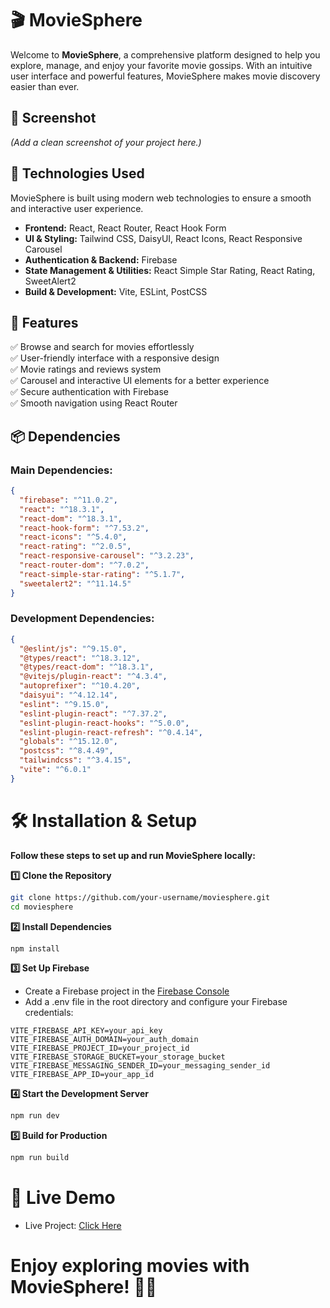 <!-- # MovieSphere  

[Live Site URL](https://moviesphere.surge.sh/)  

Welcome to the **MovieSphere**, a comprehensive platform to explore, manage, and enjoy your favorite movies.  

## Features  
- **Browse All Movies**: Explore an extensive collection of movies with detailed information.  
- **Top-Rated Section**: Discover the top 6 highest-rated movies dynamically displayed on the homepage.  
- **Favorites List**: Add your favorite movies to a personalized list for quick access.  
- **Detailed Movie Pages**: Dive deeper into individual movies with dedicated detail pages.  
- **Manage Movies**: Easily add or remove movies from the database with seamless operations.  

## Technologies Used  
- **Frontend**: React.js  
- **Backend**: Node.js with Express  
- **Database**: MongoDB  
- **Hosting**: [Surge](https://moviesphere.surge.sh/) -->


# 🎬 MovieSphere

Welcome to **MovieSphere**, a comprehensive platform designed to help you explore, manage, and enjoy your favorite movie gossips. With an intuitive user interface and powerful features, MovieSphere makes movie discovery easier than ever.

## 📸 Screenshot
*(Add a clean screenshot of your project here.)*

## 🚀 Technologies Used

MovieSphere is built using modern web technologies to ensure a smooth and interactive user experience.

- **Frontend:** React, React Router, React Hook Form
- **UI & Styling:** Tailwind CSS, DaisyUI, React Icons, React Responsive Carousel
- **Authentication & Backend:** Firebase
- **State Management & Utilities:** React Simple Star Rating, React Rating, SweetAlert2
- **Build & Development:** Vite, ESLint, PostCSS

## 🌟 Features

✅ Browse and search for movies effortlessly  
✅ User-friendly interface with a responsive design  
✅ Movie ratings and reviews system  
✅ Carousel and interactive UI elements for a better experience  
✅ Secure authentication with Firebase  
✅ Smooth navigation using React Router  

## 📦 Dependencies

### Main Dependencies:
```json
{
  "firebase": "^11.0.2",
  "react": "^18.3.1",
  "react-dom": "^18.3.1",
  "react-hook-form": "^7.53.2",
  "react-icons": "^5.4.0",
  "react-rating": "^2.0.5",
  "react-responsive-carousel": "^3.2.23",
  "react-router-dom": "^7.0.2",
  "react-simple-star-rating": "^5.1.7",
  "sweetalert2": "^11.14.5"
}
```

### Development Dependencies:
```json
{
  "@eslint/js": "^9.15.0",
  "@types/react": "^18.3.12",
  "@types/react-dom": "^18.3.1",
  "@vitejs/plugin-react": "^4.3.4",
  "autoprefixer": "^10.4.20",
  "daisyui": "^4.12.14",
  "eslint": "^9.15.0",
  "eslint-plugin-react": "^7.37.2",
  "eslint-plugin-react-hooks": "^5.0.0",
  "eslint-plugin-react-refresh": "^0.4.14",
  "globals": "^15.12.0",
  "postcss": "^8.4.49",
  "tailwindcss": "^3.4.15",
  "vite": "^6.0.1"
}
```

# 🛠 Installation & Setup
**Follow these steps to set up and run MovieSphere locally:**

**1️⃣ Clone the Repository**
```sh
git clone https://github.com/your-username/moviesphere.git
cd moviesphere
```

**2️⃣ Install Dependencies**
```sh
npm install
```

**3️⃣ Set Up Firebase**
- Create a Firebase project in the [Firebase Console](https://console.firebase.google.com/)
- Add a .env file in the root directory and configure your Firebase credentials:
```env
VITE_FIREBASE_API_KEY=your_api_key
VITE_FIREBASE_AUTH_DOMAIN=your_auth_domain
VITE_FIREBASE_PROJECT_ID=your_project_id
VITE_FIREBASE_STORAGE_BUCKET=your_storage_bucket
VITE_FIREBASE_MESSAGING_SENDER_ID=your_messaging_sender_id
VITE_FIREBASE_APP_ID=your_app_id
```

**4️⃣ Start the Development Server**
```sh
npm run dev
```

**5️⃣ Build for Production**
```sh
npm run build
```


# 🔗 Live Demo
- Live Project: [Click Here](https://moviesphere.surge.sh/)

# Enjoy exploring movies with MovieSphere! 🎥✨